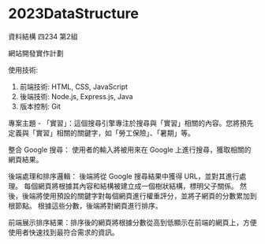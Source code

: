 # 2023DataStructure
資料結構 四234 第2組

網站開發實作計劃

使用技術:
1. 前端技術: HTML, CSS, JavaScript
2. 後端技術: Node.js, Express.js, Java
3. 版本控制: Git

專案主題 - 
「實習」：這個搜尋引擎專注於搜尋與「實習」相關的內容。您將預先定義與「實習」相關的關鍵字，如「勞工保險」、「暑期」等。

整合 Google 搜尋：
使用者的輸入將被用來在 Google 上進行搜尋，獲取相關的網頁結果。

後端處理和排序邏輯：
後端將從 Google 搜尋結果中獲得 URL，並對其進行處理。
每個網頁將根據其內容和結構被建立成一個樹狀結構，標明父子關係。
然後，後端將使用預設的關鍵字對每個網頁進行權重評分，並將子網頁的分數累加到根節點。
根據這些分數，後端將對網頁進行排序。

前端展示排序結果：排序後的網頁將根據分數從高到低顯示在前端的網頁上，方便使用者快速找到最符合需求的資訊。
